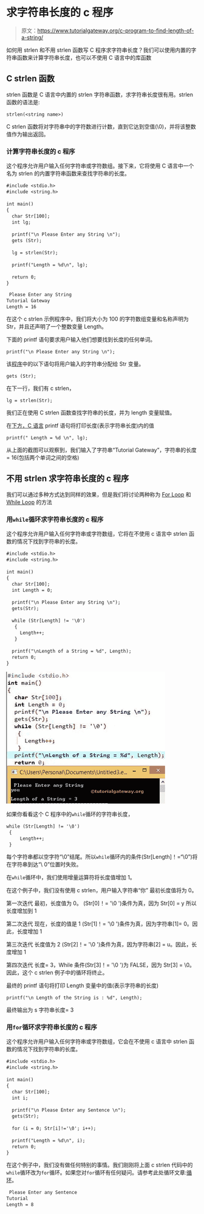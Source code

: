 # 求字符串长度的 c 程序

> 原文：<https://www.tutorialgateway.org/c-program-to-find-length-of-a-string/>

如何用 strlen 和不用 strlen 函数写 C 程序求字符串长度？我们可以使用内置的字符串函数来计算字符串长度，也可以不使用 C 语言中的库函数

## C strlen 函数

strlen 函数是 C 语言中内置的 strlen 字符串函数，求字符串长度很有用。strlen 函数的语法是:

```
strlen(<string name>)
```

C strlen 函数将对字符串中的字符数进行计数，直到它达到空值(\0)，并将该整数值作为输出返回。

### 计算字符串长度的 c 程序

这个程序允许用户输入任何字符串或字符数组。接下来，它将使用 C 语言中一个名为 strlen 的内置字符串函数来查找字符串的长度。

```
#include <stdio.h>
#include <string.h>

int main()
{
  char Str[100];
  int lg;

  printf("\n Please Enter any String \n");
  gets (Str);

  lg = strlen(Str);

  printf("Length = %d\n", lg);

  return 0;
}
```

```
 Please Enter any String 
Tutorial Gateway
Length = 16
```

在这个 c strlen 示例程序中，我们将大小为 100 的字符数组变量和名称声明为 Str，并且还声明了一个整数变量 Length。

下面的 printf 语句要求用户输入他们想要找到长度的任何单词。

```
printf("\n Please Enter any String \n");
```

该[程序](https://www.tutorialgateway.org/c-programming-examples/)中的以下语句将用户输入的字符串分配给 Str 变量。

```
gets (Str);
```

在下一行，我们有 c strlen，

```
lg = strlen(Str);
```

我们正在使用 C strlen 函数查找字符串的长度，并为 length 变量赋值。

在[下方，C 语言](https://www.tutorialgateway.org/c-programming/) printf 语句将打印长度(表示字符串长度)内的值

```
printf(" Length = %d \n", lg);
```

从上面的截图可以观察到，我们输入了字符串“Tutorial Gateway”，字符串的长度= 16(包括两个单词之间的空格)

## 不用 strlen 求字符串长度的 c 程序

我们可以通过多种方式达到同样的效果，但是我们将讨论两种称为 [For Loop](https://www.tutorialgateway.org/for-loop-in-c-programming/) 和 [While Loop](https://www.tutorialgateway.org/while-loop-in-c/) 的方法

### 用`while`循环求字符串长度的 c 程序

这个程序允许用户输入任何字符串或字符数组，它将在不使用 c 语言中 strlen 函数的情况下找到字符串的长度。

```
#include <stdio.h>
#include <string.h>

int main()
{
  char Str[100];
  int Length = 0;

  printf("\n Please Enter any String \n");
  gets(Str);

  while (Str[Length] != '\0')
   {   
     Length++;
   }

  printf("\nLength of a String = %d", Length);
  return 0;
}
```

![Length of a String Without Using strlen](img/795da3f542637b9639ce527f14ae6432.png)

如果你看看这个 C 程序中的`while`循环的字符串长度，

```
while (Str[Length] != '\0')
 {   
     Length++;
 }
```

每个字符串都以空字符“\0”结尾。所以`while`循环内的条件(Str[Length]！=“\0”)将在字符串到达“\ 0”位置时失败。

在`while`循环中，我们使用增量运算符将长度值增加 1。

在这个例子中，我们没有使用 c strlen，用户输入字符串“你”
最初长度值将为 0。

第一次迭代
最初，长度值为 0。
(Str[0]！= '\0 ')条件为真，因为 Str[0] = y
所以长度增加到 1

第二次迭代
现在，长度的值是 1
(Str[1]！= '\0 ')条件为真，因为字符串[1]= 0。因此，长度增加 1

第三次迭代
长度值为 2
(Str[2]！= '\0 ')条件为真，因为字符串[2] = u。因此，长度增加 1

第四次迭代
长度= 3，While 条件(Str[3]！= '\0 ')为 FALSE，因为 Str[3] = \0。因此，这个 c strlen 例子中的循环将终止。

最终的 printf 语句将打印 Length 变量中的值(表示字符串的长度)

```
printf("\n Length of the String is : %d", Length);
```

最终输出为
s 字符串长度= 3

### 用`for`循环求字符串长度的 c 程序

这个程序允许用户输入任何字符串或字符数组，它会在不使用 c 语言中 strlen 函数的情况下找到字符串的长度。

```
#include <stdio.h>
#include <string.h>

int main()
{
  char Str[100];
  int i;

  printf("\n Please Enter any Sentence \n");
  gets(Str);

  for (i = 0; Str[i]!='\0'; i++);

  printf("Length = %d\n", i);
  return 0;
}
```

在这个例子中，我们没有做任何特别的事情。我们刚刚将上面 c strlen 代码中的`while`循环改为`for`循环。如果您对`for`循环有任何疑问。请参考此处循环文章:[循环](https://www.tutorialgateway.org/for-loop-in-c-programming/)。

```
 Please Enter any Sentence 
Tutorial
Length = 8
```